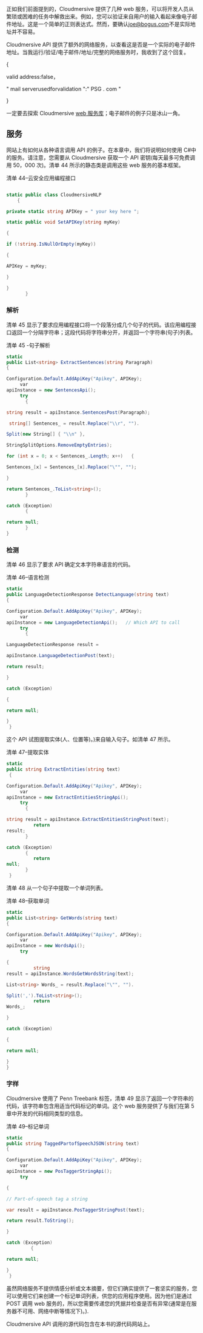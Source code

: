 正如我们前面提到的，Cloudmersive 提供了几种 web 服务，可以将开发人员从繁琐或困难的任务中解救出来。例如，您可以验证来自用户的输入看起来像电子邮件地址。这是一个简单的正则表达式。然而，要确认[joe@bogus.com](mailto:joe@bogus.com)不是实际地址并不容易。

Cloudmersive API 提供了额外的网络服务，以查看这是否是一个实际的电子邮件地址。当我运行/验证/电子邮件/地址/完整的网络服务时，我收到了这个回复。

{

valid address:false，

" mail serverusedforvalidation ":" PSG . com "

}

一定要去探索 Cloudmersive [web 服务库](https://account.cloudmersive.com/)；电子邮件的例子只是冰山一角。

## 服务

网站上有如何从各种语言调用 API 的例子。在本章中，我们将说明如何使用 C#中的服务。请注意，您需要从 Cloudmersive 获取一个 API 密钥(每天最多可免费调用 50，000 次)。清单 44 所示的静态类是调用这些 web 服务的基本框架。

清单 44–云安全应用编程接口

```cs

static public class CloudmersiveNLP
    {

private static string APIKey = " your key here ";

static public void SetAPIKey(string myKey)

{

if (!string.IsNullOrEmpty(myKey))

{

APIKey = myKey;

}

}
       }

```

### 解析

清单 45 显示了要求应用编程接口将一个段落分成几个句子的代码。该应用编程接口返回一个分隔字符串；这段代码将字符串分开，并返回一个字符串(句子)列表。

清单 45 -句子解析

```cs
static
public List<string> ExtractSentences(string Paragraph)
{

Configuration.Default.AddApiKey("Apikey", APIKey);
     var
apiInstance = new SentencesApi();
     try
       {

string result = apiInstance.SentencesPost(Paragraph);

 string[] Sentences_ = result.Replace("\\r", "").

Split(new String[] { "\\n" }, 

StringSplitOptions.RemoveEmptyEntries);

for (int x = 0; x < Sentences_.Length; x++)   {

Sentences_[x] = Sentences_[x].Replace("\"", "");

}

return Sentences_.ToList<string>();
       }

catch (Exception)
       {

return null;
       }
}

```

### 检测

清单 46 显示了要求 API 确定文本字符串语言的代码。

清单 46–语言检测

```cs
static
public LanguageDetectionResponse DetectLanguage(string text)
{

Configuration.Default.AddApiKey("Apikey", APIKey);
     var
apiInstance = new LanguageDetectionApi();   // Which API to call
     try
       {

LanguageDetectionResponse result =  

apiInstance.LanguageDetectionPost(text);

return result;

}

catch (Exception)

{

return null;

}
 }

```

这个 API 试图提取实体(人、位置等)。)来自输入句子。如清单 47 所示。

清单 47–提取实体

```cs
static
public string ExtractEntities(string text)
 {

Configuration.Default.AddApiKey("Apikey", APIKey);
     var
apiInstance = new ExtractEntitiesStringApi(); 
     try
       {

string result = apiInstance.ExtractEntitiesStringPost(text);
          return
result;
       }

catch (Exception)
       {
          return
null;
       }
 }

```

清单 48 从一个句子中提取一个单词列表。

清单 48–获取单词

```cs
static
public List<string> GetWords(string text)
{

Configuration.Default.AddApiKey("Apikey", APIKey);
     var
apiInstance = new WordsApi();
     try

{
          string
result = apiInstance.WordsGetWordsString(text);

List<string> Words_ = result.Replace("\"", "").

Split(',').ToList<string>();
          return
Words_;

}

catch (Exception)

{

return null;

}
}

```

### 字样

Cloudmersive 使用了 Penn Treebank 标签，清单 49 显示了返回一个字符串的代码，该字符串包含用适当代码标记的单词。这个 web 服务提供了与我们在第 5 章中开发的代码相同类型的信息。

清单 49–标记单词

```cs
static
public string TaggedPartofSpeechJSON(string text)
{

Configuration.Default.AddApiKey("Apikey", APIKey);
     var
apiInstance = new PosTaggerStringApi();
     try

{

// Part-of-speech tag a string

var result = apiInstance.PosTaggerStringPost(text);

return result.ToString();

}

catch (Exception)
         {

return null;

}
 }

```

虽然网络服务不提供情感分析或文本摘要，但它们确实提供了一套坚实的服务，您可以使用它们来创建一个标记单词列表，供您的应用程序使用。因为他们是通过 POST 调用 web 服务的，所以您需要传递您的凭据并检查是否有异常(通常是在服务器不可用、网络中断等情况下)。).

Cloudmersive API 调用的源代码包含在本书的源代码网站上。